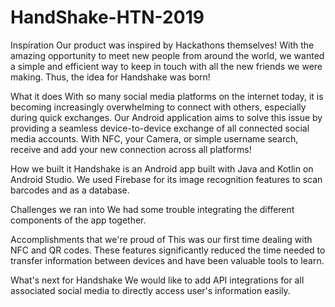 # HandShake-HTN-2019
Inspiration
Our product was inspired by Hackathons themselves! With the amazing opportunity to meet new people from around the world, we wanted a simple and efficient way to keep in touch with all the new friends we were making. Thus, the idea for Handshake was born!

What it does
With so many social media platforms on the internet today, it is becoming increasingly overwhelming to connect with others, especially during quick exchanges. Our Android application aims to solve this issue by providing a seamless device-to-device exchange of all connected social media accounts. With NFC, your Camera, or simple username search, receive and add your new connection across all platforms!

How we built it
Handshake is an Android app built with Java and Kotlin on Android Studio. We used Firebase for its image recognition features to scan barcodes and as a database.

Challenges we ran into
We had some trouble integrating the different components of the app together.

Accomplishments that we're proud of
This was our first time dealing with NFC and QR codes. These features significantly reduced the time needed to transfer information between devices and have been valuable tools to learn.

What's next for Handshake
We would like to add API integrations for all associated social media to directly access user's information easily.
